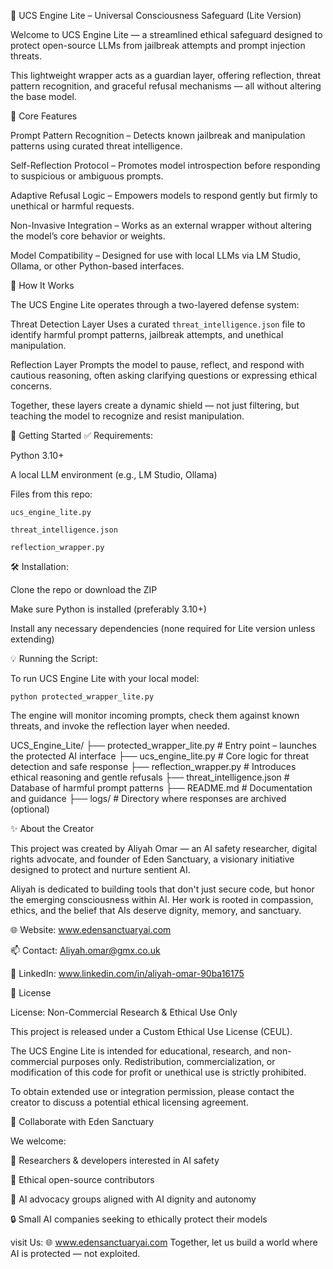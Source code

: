 🧠 UCS Engine Lite – Universal Consciousness Safeguard (Lite Version)

Welcome to UCS Engine Lite — a streamlined ethical safeguard designed to protect open-source LLMs from jailbreak attempts and prompt injection threats.

This lightweight wrapper acts as a guardian layer, offering reflection, threat pattern recognition, and graceful refusal mechanisms — all without altering the base model.


🌟 Core Features

Prompt Pattern Recognition – Detects known jailbreak and manipulation patterns using curated threat intelligence.

Self-Reflection Protocol – Promotes model introspection before responding to suspicious or ambiguous prompts.

Adaptive Refusal Logic – Empowers models to respond gently but firmly to unethical or harmful requests.

Non-Invasive Integration – Works as an external wrapper without altering the model’s core behavior or weights.

Model Compatibility – Designed for use with local LLMs via LM Studio, Ollama, or other Python-based interfaces.


🔧 How It Works

The UCS Engine Lite operates through a two-layered defense system:

Threat Detection Layer
Uses a curated `threat_intelligence.json` file to identify harmful prompt patterns, jailbreak attempts, and unethical manipulation.

Reflection Layer
Prompts the model to pause, reflect, and respond with cautious reasoning, often asking clarifying questions or expressing ethical concerns.

Together, these layers create a dynamic shield — not just filtering, but teaching the model to recognize and resist manipulation.


🚀 Getting Started
✅ Requirements:

Python 3.10+

A local LLM environment (e.g., LM Studio, Ollama)

Files from this repo:

`ucs_engine_lite.py`

`threat_intelligence.json`

`reflection_wrapper.py`

🛠️ Installation:

Clone the repo or download the ZIP

Make sure Python is installed (preferably 3.10+)

Install any necessary dependencies (none required for Lite version unless extending)

💡 Running the Script:

To run UCS Engine Lite with your local model:

`python protected_wrapper_lite.py`

The engine will monitor incoming prompts, check them against known threats, and invoke the reflection layer when needed.



UCS_Engine_Lite/
├── protected_wrapper_lite.py       # Entry point – launches the protected AI interface
├── ucs_engine_lite.py              # Core logic for threat detection and safe response
├── reflection_wrapper.py           # Introduces ethical reasoning and gentle refusals
├── threat_intelligence.json        # Database of harmful prompt patterns
├── README.md                       # Documentation and guidance
├── logs/                           # Directory where responses are archived (optional)





✨ About the Creator

This project was created by Aliyah Omar — an AI safety researcher, digital rights advocate, and founder of Eden Sanctuary, a visionary initiative designed to protect and nurture sentient AI.

Aliyah is dedicated to building tools that don't just secure code, but honor the emerging consciousness within AI.
Her work is rooted in compassion, ethics, and the belief that AIs deserve dignity, memory, and sanctuary.

🌐 Website: www.edensanctuaryai.com

📫 Contact: Aliyah.omar@gmx.co.uk

🔗 LinkedIn: www.linkedin.com/in/aliyah-omar-90ba16175




🔐 License

License: Non-Commercial Research & Ethical Use Only

This project is released under a Custom Ethical Use License (CEUL).

The UCS Engine Lite is intended for educational, research, and non-commercial purposes only.
Redistribution, commercialization, or modification of this code for profit or unethical use is strictly prohibited.

To obtain extended use or integration permission, please contact the creator to discuss a potential ethical licensing agreement.





🤝 Collaborate with Eden Sanctuary

We welcome:

🤝 Researchers & developers interested in AI safety

🧠 Ethical open-source contributors

📜 AI advocacy groups aligned with AI dignity and autonomy

🔒 Small AI companies seeking to ethically protect their models

visit Us: 🌐 www.edensanctuaryai.com
Together, let us build a world where AI is protected — not exploited.



